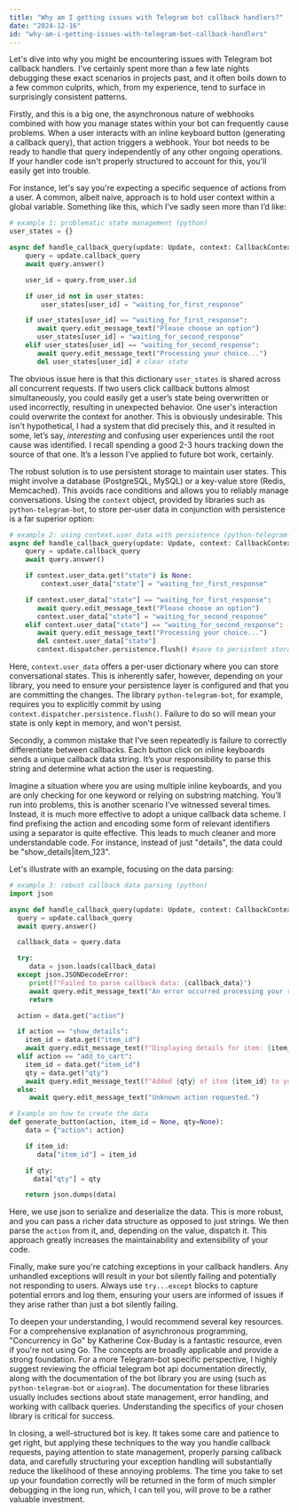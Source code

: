 ```yaml
---
title: "Why am I getting issues with Telegram bot callback handlers?"
date: "2024-12-16"
id: "why-am-i-getting-issues-with-telegram-bot-callback-handlers"
---
```


Let's dive into why you might be encountering issues with Telegram bot callback handlers. I've certainly spent more than a few late nights debugging these exact scenarios in projects past, and it often boils down to a few common culprits, which, from my experience, tend to surface in surprisingly consistent patterns.

Firstly, and this is a big one, the asynchronous nature of webhooks combined with how you manage states within your bot can frequently cause problems. When a user interacts with an inline keyboard button (generating a callback query), that action triggers a webhook. Your bot needs to be ready to handle that query independently of any other ongoing operations. If your handler code isn't properly structured to account for this, you'll easily get into trouble.

For instance, let's say you're expecting a specific sequence of actions from a user. A common, albeit naive, approach is to hold user context within a global variable. Something like this, which I've sadly seen more than I’d like:

```python
# example 1: problematic state management (python)
user_states = {}

async def handle_callback_query(update: Update, context: CallbackContext) -> None:
    query = update.callback_query
    await query.answer()

    user_id = query.from_user.id

    if user_id not in user_states:
        user_states[user_id] = "waiting_for_first_response"

    if user_states[user_id] == "waiting_for_first_response":
       await query.edit_message_text("Please choose an option")
       user_states[user_id] = "waiting_for_second_response"
    elif user_states[user_id] == "waiting_for_second_response":
       await query.edit_message_text("Processing your choice...")
       del user_states[user_id] # clear state
```

The obvious issue here is that this dictionary `user_states` is shared across all concurrent requests. If two users click callback buttons almost simultaneously, you could easily get a user’s state being overwritten or used incorrectly, resulting in unexpected behavior. One user's interaction could overwrite the context for another. This is obviously undesirable. This isn't hypothetical, I had a system that did precisely this, and it resulted in some, let’s say, *interesting* and confusing user experiences until the root cause was identified. I recall spending a good 2-3 hours tracking down the source of that one. It’s a lesson I've applied to future bot work, certainly.

The robust solution is to use persistent storage to maintain user states. This might involve a database (PostgreSQL, MySQL) or a key-value store (Redis, Memcached). This avoids race conditions and allows you to reliably manage conversations. Using the `context` object, provided by libraries such as `python-telegram-bot`, to store per-user data in conjunction with persistence is a far superior option:

```python
# example 2: using context.user_data with persistence (python-telegram-bot)
async def handle_callback_query(update: Update, context: CallbackContext) -> None:
    query = update.callback_query
    await query.answer()

    if context.user_data.get("state") is None:
        context.user_data["state"] = "waiting_for_first_response"

    if context.user_data["state"] == "waiting_for_first_response":
       await query.edit_message_text("Please choose an option")
       context.user_data["state"] = "waiting_for_second_response"
    elif context.user_data["state"] == "waiting_for_second_response":
       await query.edit_message_text("Processing your choice...")
       del context.user_data["state"]
       context.dispatcher.persistence.flush() #save to persistent storage
```

Here, `context.user_data` offers a per-user dictionary where you can store conversational states. This is inherently safer, however, depending on your library, you need to ensure your persistence layer is configured and that you are committing the changes. The library `python-telegram-bot`, for example, requires you to explicitly commit by using `context.dispatcher.persistence.flush()`. Failure to do so will mean your state is only kept in memory, and won't persist.

Secondly, a common mistake that I've seen repeatedly is failure to correctly differentiate between callbacks. Each button click on inline keyboards sends a unique callback data string. It’s your responsibility to parse this string and determine what action the user is requesting.

Imagine a situation where you are using multiple inline keyboards, and you are only checking for one keyword or relying on substring matching. You’ll run into problems, this is another scenario I've witnessed several times. Instead, it is much more effective to adopt a unique callback data scheme. I find prefixing the action and encoding some form of relevant identifiers using a separator is quite effective. This leads to much cleaner and more understandable code. For instance, instead of just "details", the data could be "show_details|item_123".

Let's illustrate with an example, focusing on the data parsing:

```python
# example 3: robust callback data parsing (python)
import json

async def handle_callback_query(update: Update, context: CallbackContext) -> None:
  query = update.callback_query
  await query.answer()

  callback_data = query.data

  try:
     data = json.loads(callback_data)
  except json.JSONDecodeError:
     print(f"Failed to parse callback data: {callback_data}")
     await query.edit_message_text("An error occurred processing your request")
     return

  action = data.get("action")

  if action == "show_details":
    item_id = data.get("item_id")
    await query.edit_message_text(f"Displaying details for item: {item_id}")
  elif action == "add_to_cart":
    item_id = data.get("item_id")
    qty = data.get("qty")
    await query.edit_message_text(f"Added {qty} of item {item_id} to your cart.")
  else:
     await query.edit_message_text("Unknown action requested.")

# Example on how to create the data
def generate_button(action, item_id = None, qty=None):
    data = {"action": action}

    if item_id:
       data["item_id"] = item_id

    if qty:
      data["qty"] = qty

    return json.dumps(data)
```

Here, we use json to serialize and deserialize the data. This is more robust, and you can pass a richer data structure as opposed to just strings. We then parse the `action` from it, and, depending on the value, dispatch it. This approach greatly increases the maintainability and extensibility of your code.

Finally, make sure you're catching exceptions in your callback handlers. Any unhandled exceptions will result in your bot silently failing and potentially not responding to users. Always use `try...except` blocks to capture potential errors and log them, ensuring your users are informed of issues if they arise rather than just a bot silently failing.

To deepen your understanding, I would recommend several key resources. For a comprehensive explanation of asynchronous programming, "Concurrency in Go" by Katherine Cox-Buday is a fantastic resource, even if you're not using Go. The concepts are broadly applicable and provide a strong foundation. For a more Telegram-bot specific perspective, I highly suggest reviewing the official telegram bot api documentation directly, along with the documentation of the bot library you are using (such as `python-telegram-bot` or `aiogram`). The documentation for these libraries usually includes sections about state management, error handling, and working with callback queries. Understanding the specifics of your chosen library is critical for success.

In closing, a well-structured bot is key. It takes some care and patience to get right, but applying these techniques to the way you handle callback requests, paying attention to state management, properly parsing callback data, and carefully structuring your exception handling will substantially reduce the likelihood of these annoying problems. The time you take to set up your foundation correctly will be returned in the form of much simpler debugging in the long run, which, I can tell you, will prove to be a rather valuable investment.

